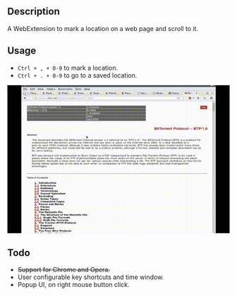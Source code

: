 ## Description

A WebExtension to mark a location on a web page and scroll to it.

## Usage

- `Ctrl + , + 0-9` to mark a location.
- `Ctrl + . + 0-9` to go to a saved location.

![demo](demo.gif)

## Todo

- ~~Support for Chrome and Opera.~~
- User configurable key shortcuts and time window.
- Popup UI, on right mouse button click.

